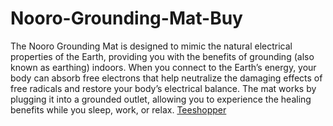 # Nooro-Grounding-Mat-Buy

The Nooro Grounding Mat is designed to mimic the natural electrical properties of the Earth, providing you with the benefits of grounding (also known as earthing) indoors. When you connect to the Earth’s energy, your body can absorb free electrons that help neutralize the damaging effects of free radicals and restore your body’s electrical balance. The mat works by plugging it into a grounded outlet, allowing you to experience the healing benefits while you sleep, work, or relax. [Teeshopper](https://teeshopper.in/store/Nooro-Grounding-Mat-Side-Effects)
